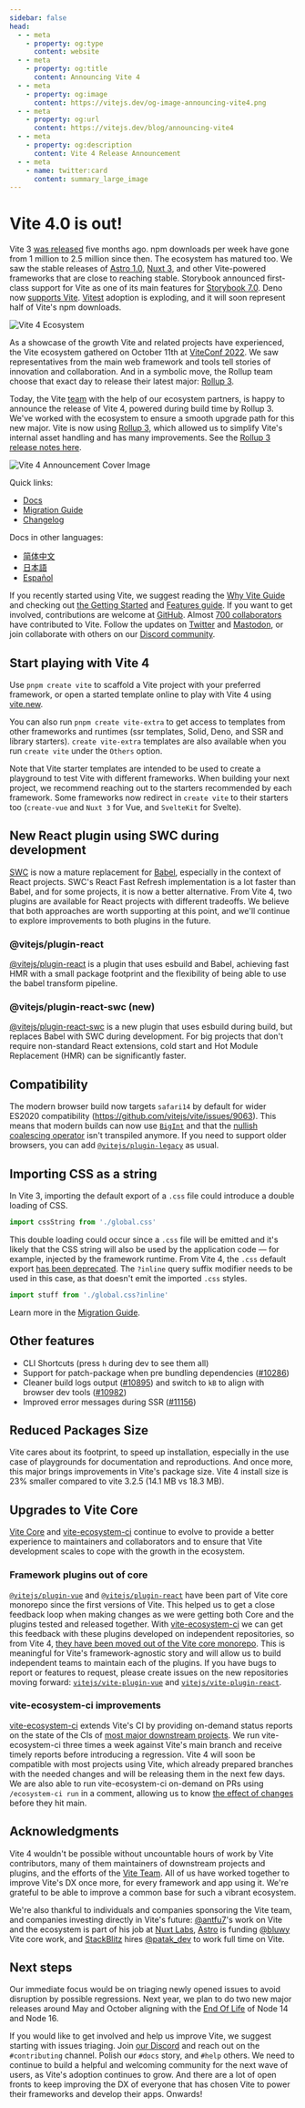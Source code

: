 ```yaml
---
sidebar: false
head:
  - - meta
    - property: og:type
      content: website
  - - meta
    - property: og:title
      content: Announcing Vite 4
  - - meta
    - property: og:image
      content: https://vitejs.dev/og-image-announcing-vite4.png
  - - meta
    - property: og:url
      content: https://vitejs.dev/blog/announcing-vite4
  - - meta
    - property: og:description
      content: Vite 4 Release Announcement
  - - meta
    - name: twitter:card
      content: summary_large_image
---
```


# Vite 4.0 is out!

Vite 3 [was released](./announcing-vite3.md) five months ago. npm downloads per week have gone from 1 million to 2.5 million since then. The ecosystem has matured too. We saw the stable releases of [Astro 1.0](https://astro.build/), [Nuxt 3](https://v3.nuxtjs.org/), and other Vite-powered frameworks that are close to reaching stable. Storybook announced first-class support for Vite as one of its main features for [Storybook 7.0](https://storybook.js.org/blog/first-class-vite-support-in-storybook/). Deno now [supports Vite](). [Vitest](https://vitest.dev) adoption is exploding, and it will soon represent half of Vite's npm downloads.

![Vite 4 Ecosystem](/ecosystem-vite4.png)

As a showcase of the growth Vite and related projects have experienced, the Vite ecosystem gathered on October 11th at [ViteConf 2022](https://viteconf.org/2022/replay). We saw representatives from the main web framework and tools tell stories of innovation and collaboration. And in a symbolic move, the Rollup team choose that exact day to release their latest major: [Rollup 3](https://rollupjs.org).

Today, the Vite [team](https://vitejs.dev/team) with the help of our ecosystem partners, is happy to announce the release of Vite 4, powered during build time by Rollup 3. We've worked with the ecosystem to ensure a smooth upgrade path for this new major. Vite is now using [Rollup 3](https://github.com/vitejs/vite/issues/9870), which allowed us to simplify Vite's internal asset handling and has many improvements. See the [Rollup 3 release notes here](https://github.com/rollup/rollup/releases).

![Vite 4 Announcement Cover Image](/og-image-announcing-vite4.png)

Quick links:

- [Docs](/)
- [Migration Guide](/guide/migration)
- [Changelog](https://github.com/vitejs/vite/blob/main/packages/vite/CHANGELOG.md#300-2022-12-09)

Docs in other languages:

- [简体中文](https://cn.vitejs.dev/)
- [日本語](https://ja.vitejs.dev/)
- [Español](https://es.vitejs.dev/)

If you recently started using Vite, we suggest reading the [Why Vite Guide](https://vitejs.dev/guide/why.html) and checking out [the Getting Started](https://vitejs.dev/guide/) and [Features guide](https://vitejs.dev/guide/features). If you want to get involved, contributions are welcome at [GitHub](https://github.com/vitejs/vite). Almost [700 collaborators](https://github.com/vitejs/vite/graphs/contributors) have contributed to Vite. Follow the updates on [Twitter](https://twitter.com/vite_js) and [Mastodon](https://webtoo.ls/@vite), or join collaborate with others on our [Discord community](http://chat.vitejs.dev/).

## Start playing with Vite 4

Use `pnpm create vite` to scaffold a Vite project with your preferred framework, or open a started template online to play with Vite 4 using [vite.new](https://vite.new).

You can also run `pnpm create vite-extra` to get access to templates from other frameworks and runtimes (ssr templates, Solid, Deno, and SSR and library starters). `create vite-extra` templates are also available when you run `create vite` under the `Others` option.

Note that Vite starter templates are intended to be used to create a playground to test Vite with different frameworks. When building your next project, we recommend reaching out to the starters recommended by each framework. Some frameworks now redirect in `create vite` to their starters too (`create-vue` and `Nuxt 3` for Vue, and `SvelteKit` for Svelte).

## New React plugin using SWC during development

[SWC](https://swc.rs/) is now a mature replacement for [Babel](https://babeljs.io/), especially in the context of React projects. SWC's React Fast Refresh implementation is a lot faster than Babel, and for some projects, it is now a better alternative. From Vite 4, two plugins are available for React projects with different tradeoffs. We believe that both approaches are worth supporting at this point, and we'll continue to explore improvements to both plugins in the future.

### @vitejs/plugin-react

[@vitejs/plugin-react](https://github.com/vitejs/vite-plugin-react) is a plugin that uses esbuild and Babel, achieving fast HMR with a small package footprint and the flexibility of being able to use the babel transform pipeline.

### @vitejs/plugin-react-swc (new)

[@vitejs/plugin-react-swc](https://github.com/vitejs/vite-plugin-react-swc) is a new plugin that uses esbuild during build, but replaces Babel with SWC during development. For big projects that don't require non-standard React extensions, cold start and Hot Module Replacement (HMR) can be significantly faster.

## Compatibility

The modern browser build now targets `safari14` by default for wider ES2020 compatibility (https://github.com/vitejs/vite/issues/9063). This means that modern builds can now use [`BigInt`](https://developer.mozilla.org/en-US/docs/Web/JavaScript/Reference/Global_Objects/BigInt) and that the [nullish coalescing operator](https://developer.mozilla.org/en-US/docs/Web/JavaScript/Reference/Operators/Nullish_coalescing) isn't transpiled anymore. If you need to support older browsers, you can add [`@vitejs/plugin-legacy`](https://github.com/vitejs/vite/tree/main/packages/plugin-legacy) as usual.

## Importing CSS as a string

In Vite 3, importing the default export of a `.css` file could introduce a double loading of CSS.

```ts
import cssString from './global.css'
```

This double loading could occur since a `.css` file will be emitted and it's likely that the CSS string will also be used by the application code — for example, injected by the framework runtime. From Vite 4, the `.css` default export [has been deprecated](https://github.com/vitejs/vite/issues/11094). The `?inline` query suffix modifier needs to be used in this case, as that doesn't emit the imported `.css` styles.

```ts
import stuff from './global.css?inline'
```

Learn more in the [Migration Guide](/guide/migration).

## Other features

- CLI Shortcuts (press `h` during dev to see them all)
- Support for patch-package when pre bundling dependencies ([#10286](https://github.com/vitejs/vite/issues/10286))
- Cleaner build logs output ([#10895](https://github.com/vitejs/vite/issues/10895)) and switch to `kB` to align with browser dev tools ([#10982](https://github.com/vitejs/vite/issues/10982))
- Improved error messages during SSR ([#11156](https://github.com/vitejs/vite/issues/11156))

## Reduced Packages Size

Vite cares about its footprint, to speed up installation, especially in the use case of playgrounds for documentation and reproductions. And once more, this major brings improvements in Vite's package size. Vite 4 install size is 23% smaller compared to vite 3.2.5 (14.1 MB vs 18.3 MB).

## Upgrades to Vite Core

[Vite Core](https://github.com/vitejs/vite) and [vite-ecosystem-ci](https://github.com/vitejs/vite-ecosystem-ci) continue to evolve to provide a better experience to maintainers and collaborators and to ensure that Vite development scales to cope with the growth in the ecosystem.

### Framework plugins out of core

[`@vitejs/plugin-vue`](https://github.com/vitejs/vite-plugin-vue) and [`@vitejs/plugin-react`](https://github.com/vitejs/vite-plugin-react) have been part of Vite core monorepo since the first versions of Vite. This helped us to get a close feedback loop when making changes as we were getting both Core and the plugins tested and released together. With [vite-ecosystem-ci](https://github.com/vitejs/vite-ecosystem-ci) we can get this feedback with these plugins developed on independent repositories, so from Vite 4, [they have been moved out of the Vite core monorepo](https://github.com/vitejs/vite/pull/11158). This is meaningful for Vite's framework-agnostic story and will allow us to build independent teams to maintain each of the plugins. If you have bugs to report or features to request, please create issues on the new repositories moving forward: [`vitejs/vite-plugin-vue`](https://github.com/vitejs/vite-plugin-vue) and [`vitejs/vite-plugin-react`](https://github.com/vitejs/vite-plugin-react).

### vite-ecosystem-ci improvements

[vite-ecosystem-ci](https://github.com/vitejs/vite-ecosystem-ci) extends Vite's CI by providing on-demand status reports on the state of the CIs of [most major downstream projects](https://github.com/vitejs/vite-ecosystem-ci/tree/main/tests). We run vite-ecosystem-ci three times a week against Vite's main branch and receive timely reports before introducing a regression. Vite 4 will soon be compatible with most projects using Vite, which already prepared branches with the needed changes and will be releasing them in the next few days. We are also able to run vite-ecosystem-ci on-demand on PRs using `/ecosystem-ci run` in a comment, allowing us to know [the effect of changes](https://github.com/vitejs/vite/pull/11269#issuecomment-1343365064) before they hit main.

## Acknowledgments

Vite 4 wouldn't be possible without uncountable hours of work by Vite contributors, many of them maintainers of downstream projects and plugins, and the efforts of the [Vite Team](/team). All of us have worked together to improve Vite's DX once more, for every framework and app using it. We're grateful to be able to improve a common base for such a vibrant ecosystem.

We're also thankful to individuals and companies sponsoring the Vite team, and companies investing directly in Vite's future: [@antfu7](https://twitter.com/antfu7)'s work on Vite and the ecosystem is part of his job at [Nuxt Labs](https://nuxtlabs.com/), [Astro](https://astro.build) is funding [@bluwy](https://twitter.com/bluwy) Vite core work, and [StackBlitz](https://stackblitz.com/) hires [@patak_dev](https://twitter.com/patak_dev) to work full time on Vite.

## Next steps

Our immediate focus would be on triaging newly opened issues to avoid disruption by possible regressions. Next year, we plan to do two new major releases around May and October aligning with the [End Of Life](https://endoflife.date/nodejs) of Node 14 and Node 16.

If you would like to get involved and help us improve Vite, we suggest starting with issues triaging. Join [our Discord](https://chat.vitejs.dev) and reach out on the `#contributing` channel. Polish our `#docs` story, and `#help` others. We need to continue to build a helpful and welcoming community for the next wave of users, as Vite's adoption continues to grow. And there are a lot of open fronts to keep improving the DX of everyone that has chosen Vite to power their frameworks and develop their apps. Onwards!
